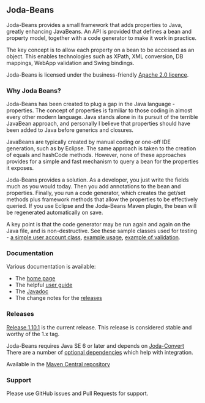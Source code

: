 Joda-Beans
------------

Joda-Beans provides a small framework that adds properties to Java, greatly enhancing JavaBeans.
An API is provided that defines a bean and property model, together with a code generator to make it work in practice.

The key concept is to allow each property on a bean to be accessed as an object.
This enables technologies such as XPath, XML conversion, DB mappings, WebApp validation and Swing bindings.

Joda-Beans is licensed under the business-friendly [Apache 2.0 licence](http://www.joda.org/joda-beans/license.html).


### Why Joda Beans?

Joda-Beans has been created to plug a gap in the Java language - properties.
The concept of properties is familiar to those coding in almost every other modern language.
Java stands alone in its pursuit of the terrible JavaBean approach, and personally I believe that
properties should have been added to Java before generics and closures.

JavaBeans are typically created by manual coding or one-off IDE generation, such as by Eclipse.
The same approach is taken to the creation of equals and hashCode methods.
However, none of these approaches provides for a simple and fast mechanism to query a bean for the properties it exposes.

Joda-Beans provides a solution. As a developer, you just write the fields much as you would today.
Then you add annotations to the bean and properties.
Finally, you run a code generator, which creates the get/set methods plus framework methods that allow the properties
to be effectively queried.
If you use Eclipse and the Joda-Beans Maven plugin, the bean will be regenerated automatically on save.

A key point is that the code generator may be run again and again on the Java file, and is non-destructive.
See these sample classes used for testing -
[a simple user account class](https://github.com/JodaOrg/joda-beans/blob/v1.4/src/test/java/org/joda/beans/gen/UserAccount.java#L34),
[example usage](https://github.com/JodaOrg/joda-beans/blob/v1.0/src/test/java/org/joda/beans/Examples.java#L26),
[example of validation](https://github.com/JodaOrg/joda-beans/blob/v1.0/src/test/java/org/joda/beans/gen/ValidateBean.java#L38).


### Documentation
Various documentation is available:

* The [home page](http://www.joda.org/joda-beans/)
* The helpful [user guide](http://www.joda.org/joda-beans/userguide.html)
* The [Javadoc](http://www.joda.org/joda-beans/apidocs/index.html)
* The change notes for the [releases](http://www.joda.org/joda-beans/changes-report.html)


### Releases
[Release 1.10.1](http://www.joda.org/joda-beans/download.html) is the current release.
This release is considered stable and worthy of the 1.x tag.

Joda-Beans requires Java SE 6 or later and depends on [Joda-Convert](https://github.com/JodaOrg/joda-convert/)
There are a number of [optional dependencies](http://www.joda.org/joda-beans/dependencies.html) which help with integration.

Available in the [Maven Central repository](http://search.maven.org/#artifactdetails|org.joda|joda-beans|1.10.1|jar)


### Support
Please use GitHub issues and Pull Requests for support.
